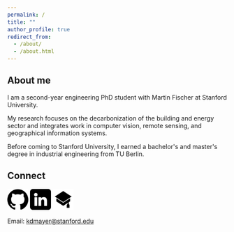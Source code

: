 ```yaml
---
permalink: /
title: ""
author_profile: true
redirect_from: 
  - /about/
  - /about.html
---
```

  
## About me

I am a second-year engineering PhD student with Martin Fischer at Stanford University.

My research focuses on the decarbonization of the building and energy sector and integrates work in computer vision, remote sensing, and geographical information systems.

Before coming to Stanford University, I earned a bachelor's and master's degree in industrial engineering from TU Berlin.

## Connect

[<img src="https://github.com/kdmayer/kdmayer.github.io/blob/master/images/github.png?raw=true" width="48">](https://github.com/kdmayer) [<img src="https://github.com/kdmayer/kdmayer.github.io/blob/master/images/linkedin.png?raw=true" width="48">](https://www.linkedin.com/in/kevin-mayer-32619ab5/) [<img src="https://github.com/kdmayer/kdmayer.github.io/blob/master/images/graduation-cap.png?raw=true" width="48">](https://scholar.google.com/citations?user=rdxZ30UAAAAJ&hl=de)

Email: kdmayer@stanford.edu